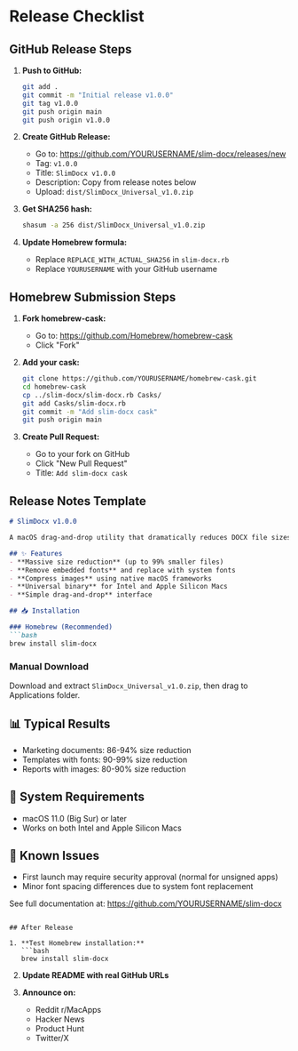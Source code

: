 # Release Checklist

## GitHub Release Steps

1. **Push to GitHub:**
   ```bash
   git add .
   git commit -m "Initial release v1.0.0"
   git tag v1.0.0
   git push origin main
   git push origin v1.0.0
   ```

2. **Create GitHub Release:**
   - Go to: https://github.com/YOURUSERNAME/slim-docx/releases/new
   - Tag: `v1.0.0`
   - Title: `SlimDocx v1.0.0`
   - Description: Copy from release notes below
   - Upload: `dist/SlimDocx_Universal_v1.0.zip`

3. **Get SHA256 hash:**
   ```bash
   shasum -a 256 dist/SlimDocx_Universal_v1.0.zip
   ```

4. **Update Homebrew formula:**
   - Replace `REPLACE_WITH_ACTUAL_SHA256` in `slim-docx.rb`
   - Replace `YOURUSERNAME` with your GitHub username

## Homebrew Submission Steps

1. **Fork homebrew-cask:**
   - Go to: https://github.com/Homebrew/homebrew-cask
   - Click "Fork"

2. **Add your cask:**
   ```bash
   git clone https://github.com/YOURUSERNAME/homebrew-cask.git
   cd homebrew-cask
   cp ../slim-docx/slim-docx.rb Casks/
   git add Casks/slim-docx.rb
   git commit -m "Add slim-docx cask"
   git push origin main
   ```

3. **Create Pull Request:**
   - Go to your fork on GitHub
   - Click "New Pull Request"
   - Title: `Add slim-docx cask`

## Release Notes Template

```markdown
# SlimDocx v1.0.0

A macOS drag-and-drop utility that dramatically reduces DOCX file sizes by removing embedded fonts and compressing images.

## ✨ Features
- **Massive size reduction** (up to 99% smaller files)
- **Remove embedded fonts** and replace with system fonts
- **Compress images** using native macOS frameworks
- **Universal binary** for Intel and Apple Silicon Macs
- **Simple drag-and-drop** interface

## 📥 Installation

### Homebrew (Recommended)
```bash
brew install slim-docx
```

### Manual Download
Download and extract `SlimDocx_Universal_v1.0.zip`, then drag to Applications folder.

## 📊 Typical Results
- Marketing documents: 86-94% size reduction
- Templates with fonts: 90-99% size reduction
- Reports with images: 80-90% size reduction

## 🔧 System Requirements
- macOS 11.0 (Big Sur) or later
- Works on both Intel and Apple Silicon Macs

## 🐛 Known Issues
- First launch may require security approval (normal for unsigned apps)
- Minor font spacing differences due to system font replacement

See full documentation at: https://github.com/YOURUSERNAME/slim-docx
```

## After Release

1. **Test Homebrew installation:**
   ```bash
   brew install slim-docx
   ```

2. **Update README with real GitHub URLs**

3. **Announce on:**
   - Reddit r/MacApps
   - Hacker News
   - Product Hunt
   - Twitter/X